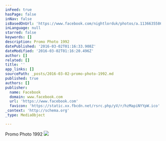 ```yaml
---
inFeed: true
hasPage: false
inNav: false
isBasedOnUrl: 'https://www.facebook.com/nightlorduk/photos/a.113663558688075.32512.113663335354764/547697751951318/?type=3'
inLanguage: null
starred: false
keywords: []
description: Promo Photo 1992
datePublished: '2016-03-02T01:16:33.908Z'
dateModified: '2016-03-02T01:16:20.496Z'
author: []
related: []
title: ''
app_links: []
sourcePath: _posts/2016-03-02-promo-photo-1992.md
published: true
authors: []
publisher:
  name: Facebook
  domain: www.facebook.com
  url: 'https://www.facebook.com'
  favicon: 'https://static.xx.fbcdn.net/rsrc.php/yV/r/hzMapiNYYpW.ico'
_context: 'http://schema.org'
_type: MediaObject

---
```

Promo Photo 1992
![](https://the-grid-user-content.s3-us-west-2.amazonaws.com/24b9941d-c2a0-49ec-859b-abb5f840d147.jpg)